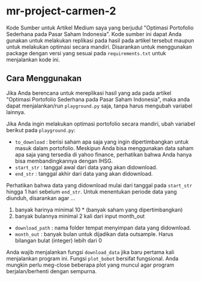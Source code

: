 # mr-project-carmen-2
Kode Sumber untuk Artikel Medium saya yang berjudul "Optimasi Portofolio Sederhana pada Pasar Saham Indonesia". Kode sumber ini dapat Anda gunakan untuk melakukan replikasi pada hasil pada artikel tersebut maupun untuk melakukan optimasi secara mandiri. Disarankan untuk menggunakan package dengan versi yang sesuai pada `requirements.txt` untuk menjalankan kode ini.

## Cara Menggunakan

Jika Anda berencana untuk mereplikasi hasil yang ada pada artikel "Optimasi Portofolio Sederhana pada Pasar Saham Indonesia", maka anda dapat menjalankan/run `playground.py` saja, tanpa harus mengubah variabel lainnya.

Jika Anda ingin melakukan optimasi portofolio secara mandiri, ubah variabel berikut pada `playground.py`:

* `to_download` : berisi saham apa saja yang ingin dipertimbangkan untuk masuk dalam portofolio. Meskipun Anda bisa menggunakan data saham apa saja yang tersedia di yahoo finance, perhatikan bahwa Anda hanya bisa membandingkannya dengan IHSG.
* `start_str` : tanggal awal dari data yang akan didownload.
* `end_str` : tanggal akhir dari data yang akan didownload.

Perhatikan bahwa data yang didownload mulai dari tanggal pada `start_str` hingga 1 hari sebelum `end_str`. Untuk menentukan periode data yang diunduh, disarankan agar ...
1. banyak harinya minimal 10 * (banyak saham yang dipertimbangkan)
2. banyak bulannya minimal 2 kali dari input month_out

* `download_path` : nama folder tempat menyimpan data yang didownload.
* `month_out` : banyak bulan untuk dijadikan data outsample. Harus bilangan bulat (integer) lebih dari 0

Anda wajib menjalankan fungsi `download_data` jika baru pertama kali menjalankan program ini. Fungsi `plot_bobot` bersifat fungsional. Anda mungkin perlu meg-close beberapa plot yang muncul agar program berjalan/berhenti dengan sempurna.
